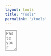 ```yaml
---
layout: tools
title: "Tools"
permalink: '/tools'
---
```

<script src="https://ajax.googleapis.com/ajax/libs/jquery/3.5.1/jquery.min.js"></script>
<link href="{{ base.url | prepend: site.url }}/assets/css/json-viewer.css" rel="stylesheet" />
<link href="{{ base.url | prepend: site.url }}/assets/css/simpleXML.css" rel="stylesheet" />

<script src="{{ base.url | prepend: site.url }}/assets/libs/json-viewer.js"></script>
<script src="{{ base.url | prepend: site.url }}/assets/libs/simpleXML.js"></script>

<textarea id="inputText" name="inputText"
          rows="4" cols="2" placeholder="Paste your JSON | XML | YAML here!">
</textarea>

<pre id="json-renderer"></pre>
<div id="xml-viewer"></div>

<script>
// self executing function here
    $('#json-renderer').hide();
    $('#xml-viewer').hide();
    (()=> {
        
        $('#inputText').on('input', ()=> {
           
            switch ($('#inputText').val().charAt(0)) {
                case '{':
                    showJsonViewer($('#inputText').val());
                    break;
                case '[':
                    showJsonViewer($('#inputText').val());
                    break;
                case '<':
                    showXMLViewer($('#inputText').val());
                    break;
                default:
                    showYAMLViewer($('#inputText').val());
            }                    
        });

        
    })();

    const showJsonViewer = (inputText)=> {
        
        try{
            $('#json-renderer').jsonViewer(JSON.parse(inputText)); 
            $('#json-renderer').show();
        } catch(e) {
            $('#json-renderer').jsonViewer(''); 
            $('#json-renderer').hide();
        }
    }

     const showXMLViewer = (inputText)=> {
        
        try{

            const parser = new DOMParser();
            const dom = parser.parseFromString(inputText, "application/xml");
            console.log(dom.documentElement.nodeName)
            $("#xml-viewer").simpleXML({
	            xmlString: domXML
           }); 
            $('#xml-viewer').show();
        } catch(e) {
            $('#xml-viewer').hide();
        }
    }

</script>


